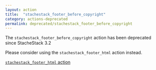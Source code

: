 ```yaml
---
layout: action
title:  "stachestack_footer_before_copyright"
category: actions-deprecated
permalink: deprecated/stachestack_footer_before_copyright
---
```


The `stachestack_footer_before_copyright` action has been deprecated since StacheStack 3.2

Please consider using the `stachestack_footer_html` action instead.

<a class="button" href="/StacheStack/actions/stachestack_footer_html">`stachestack_footer_html` action</a>